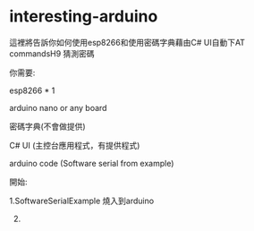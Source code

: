 # interesting-arduino

 這裡將告訴你如何使用esp8266和使用密碼字典藉由C# UI自動下AT commandsH9 猜測密碼
 
 你需要:
 
 esp8266 * 1
 
 arduino nano or any board
 
 密碼字典(不會做提供)
 
 C# UI (主控台應用程式，有提供程式)

arduino code (Software serial from example)

開始:

1.SoftwareSerialExample 燒入到arduino

2.
